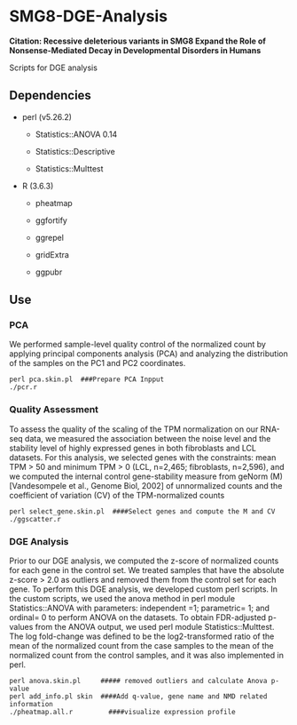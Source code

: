 # SMG8-DGE-Analysis

**Citation: Recessive deleterious variants in SMG8 Expand the Role of Nonsense-Mediated Decay in Developmental Disorders in Humans**

Scripts for DGE analysis

## Dependencies
- perl (v5.26.2)

  - Statistics::ANOVA 0.14

  - Statistics::Descriptive

  - Statistics::Multtest

- R (3.6.3)

  - pheatmap

  - ggfortify

  - ggrepel
  
  - gridExtra
  
  - ggpubr

## Use 

### PCA
We performed sample-level quality control of the normalized count by applying principal components analysis (PCA) and analyzing the distribution of the samples on the PC1 and PC2 coordinates.  
```
perl pca.skin.pl  ###Prepare PCA Inpput
./pcr.r
```


### Quality Assessment
To assess the quality of the scaling of the TPM normalization on our RNA-seq data, we measured the association between the noise level and the stability level of highly expressed genes in both fibroblasts and LCL datasets. For this analysis, we selected genes with the constraints: mean TPM > 50 and minimum TPM > 0 (LCL, n=2,465; fibroblasts, n=2,596), and we computed the internal control gene-stability measure from geNorm (M) [Vandesompele et al., Genome Biol, 2002] of unnormalized counts and the coefficient of variation (CV) of the TPM-normalized counts

```
perl select_gene.skin.pl  ####Select genes and compute the M and CV
./ggscatter.r
```

### DGE Analysis
Prior to our DGE analysis, we computed the z-score of normalized counts for each gene in the control set.  We treated samples that have the absolute z-score > 2.0 as outliers and removed them from the control set for each gene.  To perform this DGE analysis, we developed custom perl scripts.  In the custom scripts, we used the anova method in perl module Statistics::ANOVA with parameters: independent =1; parametric= 1; and ordinal= 0 to perform ANOVA on the datasets. To obtain FDR-adjusted p-values from the ANOVA output, we used perl module Statistics::Multtest.  The log fold-change was defined to be the log2-transformed ratio of the mean of the normalized count from the case samples to the mean of the normalized count from the control samples, and it was also implemented in perl.  
```
perl anova.skin.pl     ##### removed outliers and calculate Anova p-value
perl add_info.pl skin  ####Add q-value, gene name and NMD related information
./pheatmap.all.r         ####visualize expression profile
```
